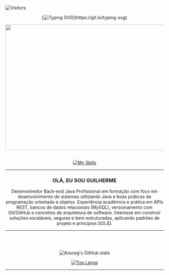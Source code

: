 ![Visitors](https://api.visitorbadge.io/api/visitors?path=https%3A%2F%2Fgithub.com%2FGuilhermeSilvaN&label=visitors&labelColor=%23363636&countColor=%231e90ff&style=plastic)

<div align="center">
  
  [![Typing SVG](https://readme-typing-svg.herokuapp.com?font=Fira+Code&pause=1000&color=186DF7&random=false&width=435&lines=Bem-vindo(a)+ao+meu+perfil+no+Github.;Welcome+to+my+Github+profile.)](https://git.io/typing-svg)
  
  <img src="https://i.pinimg.com/originals/90/70/32/9070324cdfc07c68d60eed0c39e77573.gif" width="1000px" height="400px">

  
</div>
<div align="center">
  <br>
  
  [![My Skills](https://skillicons.dev/icons?i=java,mysql,javascript,html,css,bootstrap&theme=light)](https://skillicons.dev)
  
</div>  
<hr>

<div align="center">
  <h3>OLÁ, EU SOU GUILHERME</h3>
  Desenvolvedor Back-end Java
  Profissional em formação com foco em desenvolvimento de sistemas utilizando Java e boas práticas de programação orientada a objetos. Experiência acadêmica e prática em APIs REST, bancos de dados relacionais (MySQL), versionamento com Git/GitHub e conceitos de arquitetura de software. Interesse em         construir soluções escaláveis, seguras e bem estruturadas, aplicando padrões de projeto e princípios SOLID.
  
  <hr>
</div>


<div align="center">
  
  <br><br>
  
  ![Anurag's GitHub stats](https://github-readme-stats.vercel.app/api?username=GuilhermeSilvaN&show_icons=true)

  
  [![Top Langs](https://github-readme-stats.vercel.app/api/top-langs/?username=GuilhermeSilvaN&layout=donut-vertical)](https://github.com/anuraghazra/github-readme-stats)

  <hr>
  
    
</div>





